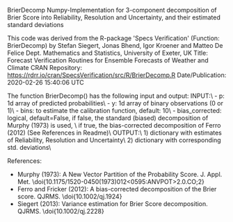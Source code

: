 BrierDecomp
Numpy-Implementation for 3-component decomposition of Brier Score into Reliability, Resolution and Uncertainty, and their estimated standard deviations

This code was derived from the R-package 'Specs Verification' (Function: BrierDecomp) 
by Stefan Siegert, Jonas Bhend, Igor Kroener and Matteo De Felice 
Dept. Mathematics and Statistics, University of Exeter, UK
  Title: Forecast Verification Routines for Ensemble Forecasts of Weather and Climate
  CRAN Repository: https://rdrr.io/cran/SpecsVerification/src/R/BrierDecomp.R 
  Date/Publication: 2020-02-26 15:40:06 UTC

The function BrierDecomp() has the following input and output:
INPUT:\\
    - p: 1d array of predicted probabilities\\
    - y: 1d array of binary observations (0 or 1)\\
    - bins: to estimate the calibration function, default: 10\\
    - bias_corrected: logical, default=False, if false, the standard (biased) decomposition of Murphy (1973) is used, \\
                                              if true, the bias-corrected decomposition of Ferro (2012) (See References in Readme)\\
OUTPUT:\\
    1) dictionary with estimates of Reliability, Resolution and Uncertainty\\
    2) dictionary with corresponding std. deviations\\
    
    

References:
- Murphy (1973): A New Vector Partition of the Probability Score. J. Appl. Met. \doi{10.1175/1520-0450(1973)012<0595:ANVPOT>2.0.CO;2}
- Ferro and Fricker (2012): A bias-corrected decomposition of the Brier score. QJRMS. \doi{10.1002/qj.1924}
- Siegert (2013): Variance estimation for Brier Score decomposition. QJRMS. \doi{10.1002/qj.2228}
